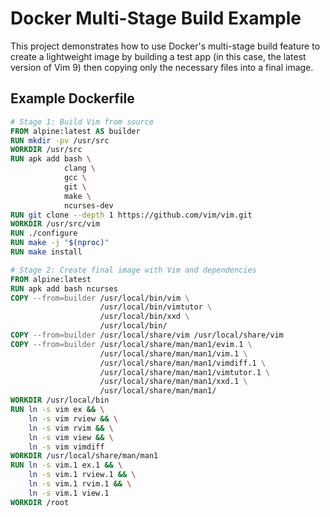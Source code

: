 # Docker Multi-Stage Build Example

This project demonstrates how to use Docker's multi-stage build feature to create a lightweight image by building a test app (in this case, the latest version of Vim 9) then copying only the necessary files into a final image.

## Example Dockerfile

```dockerfile
# Stage 1: Build Vim from source
FROM alpine:latest AS builder
RUN mkdir -pv /usr/src
WORKDIR /usr/src
RUN apk add bash \
            clang \
            gcc \
            git \
            make \
            ncurses-dev 
RUN git clone --depth 1 https://github.com/vim/vim.git
WORKDIR /usr/src/vim
RUN ./configure
RUN make -j "$(nproc)"
RUN make install

# Stage 2: Create final image with Vim and dependencies
FROM alpine:latest
RUN apk add bash ncurses
COPY --from=builder /usr/local/bin/vim \
                    /usr/local/bin/vimtutor \
                    /usr/local/bin/xxd \
                    /usr/local/bin/
COPY --from=builder /usr/local/share/vim /usr/local/share/vim
COPY --from=builder /usr/local/share/man/man1/evim.1 \
                    /usr/local/share/man/man1/vim.1 \
                    /usr/local/share/man/man1/vimdiff.1 \
                    /usr/local/share/man/man1/vimtutor.1 \
                    /usr/local/share/man/man1/xxd.1 \
                    /usr/local/share/man/man1/
WORKDIR /usr/local/bin
RUN ln -s vim ex && \
    ln -s vim rview && \
    ln -s vim rvim && \
    ln -s vim view && \
    ln -s vim vimdiff
WORKDIR /usr/local/share/man/man1
RUN ln -s vim.1 ex.1 && \
    ln -s vim.1 rview.1 && \
    ln -s vim.1 rvim.1 && \
    ln -s vim.1 view.1
WORKDIR /root
```
